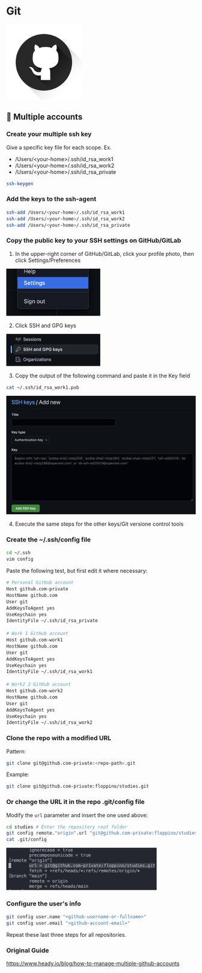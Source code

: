 # Git

[<img src="../../assets/git_logo.png" width="200"/>](../../assets/git_logo.png)


## 🔑 Multiple accounts

### Create your multiple ssh key
Give a specific key file for each scope.
Ex. 
- /Users/\<your-home\>/.ssh/id_rsa_work1
- /Users/\<your-home\>/.ssh/id_rsa_work2
- /Users/\<your-home\>/.ssh/id_rsa_private
```bash
ssh-keygen
```
### Add the keys to the ssh-agent
```bash
ssh-add /Users/<your-home>/.ssh/id_rsa_work1
ssh-add /Users/<your-home>/.ssh/id_rsa_work2
ssh-add /Users/<your-home>/.ssh/id_rsa_private
```
### Copy the public key to your SSH settings on GitHub/GitLab
1. In the upper-right corner of GitHub/GitLab, click your profile photo, then click Settings/Preferences

[<img src="../../assets/git_01.png" width="250"/>](../../assets/git_01.png)

2. Click SSH and GPG keys

[<img src="../../assets/git_02.png" width="250"/>](../../assets/git_02.png)

3. Copy the output of the following command and paste it in the Key field
```bash
cat ~/.ssh/id_rsa_work1.pub
```

[<img src="../../assets/git_03.png" width="700"/>](../../assets/git_03.png)

4. Execute the same steps for the other keys/Git versione control tools

### Create the ~/.ssh/config file
 ```bash
cd ~/.ssh
vim config
 ```

Paste the following test, but first edit it where necessary:
```bash
# Personal GitHub account
Host github.com-private
HostName github.com
User git
AddKeysToAgent yes
UseKeychain yes
IdentityFile ~/.ssh/id_rsa_private

# Work 1 GitHub account
Host github.com-work1
HostName github.com
User git
AddKeysToAgent yes
UseKeychain yes
IdentityFile ~/.ssh/id_rsa_work1

# Work2 2 GitHub account
Host github.com-work2
HostName github.com
User git
AddKeysToAgent yes
UseKeychain yes
IdentityFile ~/.ssh/id_rsa_work2
```

### Clone the repo with a modified URL
Pattern:

```bash
git clone git@github.com-private:<repo-path>.git
```

Example:
```bash
git clone git@github.com-private:floppino/studies.git 
```

### Or change the URL it in the repo .git/config file
Modify the `url` parameter and insert the one used above:

```bash
cd studies # Enter the repository root folder
git config remote."origin".url "git@github.com-private:floppino/studies.git"
cat .git/config
```

[<img src="../../assets/git_04.png" width="400"/>](../../assets/git_04.png)

### Configure the user's info
```bash
git config user.name "<github-username-or-fullname>"
git config user.email "<github-account-email>"
```
Repeat these last three steps for all repositories.

### Original Guide
https://www.heady.io/blog/how-to-manage-multiple-github-accounts